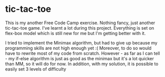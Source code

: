 # tic-tac-toe
This is my another Free Code Camp exercise.
Nothing fancy, just another tic-tac-toe game. I've learnt a lot during this project. Everything is set on flex-box model which is still new for me but I'm getting better with it.

I tried to implement the Minimax algorithm, but had to give up because my programming skills are not high enough yet :(
Moreover, to do so would have to rewrite most of my code from scratch.
However - as far as I can tell - my if-else algorithm is just as good as the minimax but it's a lot quicker than MM, so it will do for now.
In addition, with my solution, it is possible to easily set 3 levels of difficulty
